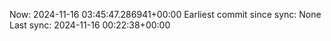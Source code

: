 Now: 2024-11-16 03:45:47.286941+00:00 Earliest commit since sync: None Last sync: 2024-11-16 00:22:38+00:00
